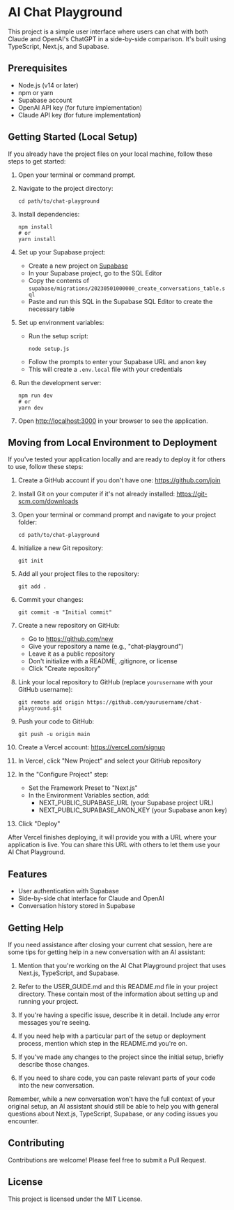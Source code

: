 # AI Chat Playground

This project is a simple user interface where users can chat with both Claude and OpenAI's ChatGPT in a side-by-side comparison. It's built using TypeScript, Next.js, and Supabase.

## Prerequisites

- Node.js (v14 or later)
- npm or yarn
- Supabase account
- OpenAI API key (for future implementation)
- Claude API key (for future implementation)

## Getting Started (Local Setup)

If you already have the project files on your local machine, follow these steps to get started:

1. Open your terminal or command prompt.

2. Navigate to the project directory:
   ```
   cd path/to/chat-playground
   ```

3. Install dependencies:
   ```
   npm install
   # or
   yarn install
   ```

4. Set up your Supabase project:
   - Create a new project on [Supabase](https://supabase.com/)
   - In your Supabase project, go to the SQL Editor
   - Copy the contents of `supabase/migrations/20230501000000_create_conversations_table.sql`
   - Paste and run this SQL in the Supabase SQL Editor to create the necessary table

5. Set up environment variables:
   - Run the setup script:
     ```
     node setup.js
     ```
   - Follow the prompts to enter your Supabase URL and anon key
   - This will create a `.env.local` file with your credentials

6. Run the development server:
   ```
   npm run dev
   # or
   yarn dev
   ```

7. Open [http://localhost:3000](http://localhost:3000) in your browser to see the application.

## Moving from Local Environment to Deployment

If you've tested your application locally and are ready to deploy it for others to use, follow these steps:

1. Create a GitHub account if you don't have one: https://github.com/join

2. Install Git on your computer if it's not already installed: https://git-scm.com/downloads

3. Open your terminal or command prompt and navigate to your project folder:
   ```
   cd path/to/chat-playground
   ```

4. Initialize a new Git repository:
   ```
   git init
   ```

5. Add all your project files to the repository:
   ```
   git add .
   ```

6. Commit your changes:
   ```
   git commit -m "Initial commit"
   ```

7. Create a new repository on GitHub:
   - Go to https://github.com/new
   - Give your repository a name (e.g., "chat-playground")
   - Leave it as a public repository
   - Don't initialize with a README, .gitignore, or license
   - Click "Create repository"

8. Link your local repository to GitHub (replace `yourusername` with your GitHub username):
   ```
   git remote add origin https://github.com/yourusername/chat-playground.git
   ```

9. Push your code to GitHub:
   ```
   git push -u origin main
   ```

10. Create a Vercel account: https://vercel.com/signup

11. In Vercel, click "New Project" and select your GitHub repository

12. In the "Configure Project" step:
    - Set the Framework Preset to "Next.js"
    - In the Environment Variables section, add:
      - NEXT_PUBLIC_SUPABASE_URL (your Supabase project URL)
      - NEXT_PUBLIC_SUPABASE_ANON_KEY (your Supabase anon key)

13. Click "Deploy"

After Vercel finishes deploying, it will provide you with a URL where your application is live. You can share this URL with others to let them use your AI Chat Playground.

## Features

- User authentication with Supabase
- Side-by-side chat interface for Claude and OpenAI
- Conversation history stored in Supabase

## Getting Help

If you need assistance after closing your current chat session, here are some tips for getting help in a new conversation with an AI assistant:

1. Mention that you're working on the AI Chat Playground project that uses Next.js, TypeScript, and Supabase.

2. Refer to the USER_GUIDE.md and this README.md file in your project directory. These contain most of the information about setting up and running your project.

3. If you're having a specific issue, describe it in detail. Include any error messages you're seeing.

4. If you need help with a particular part of the setup or deployment process, mention which step in the README.md you're on.

5. If you've made any changes to the project since the initial setup, briefly describe those changes.

6. If you need to share code, you can paste relevant parts of your code into the new conversation.

Remember, while a new conversation won't have the full context of your original setup, an AI assistant should still be able to help you with general questions about Next.js, TypeScript, Supabase, or any coding issues you encounter.

## Contributing

Contributions are welcome! Please feel free to submit a Pull Request.

## License

This project is licensed under the MIT License.